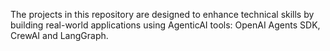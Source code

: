 The projects in this repository are designed to enhance technical skills by building real-world applications using AgenticAI tools:
OpenAI Agents SDK, CrewAI and LangGraph.
